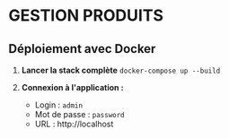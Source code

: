 # GESTION PRODUITS

## Déploiement avec Docker 

1. **Lancer la stack complète**
`docker-compose up --build`

2. **Connexion à l'application :**
    - Login : `admin`
    - Mot de passe : `password`
    - URL : http://localhost